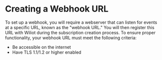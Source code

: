 # Creating a Webhook URL

To set up a webhook, you will require a webserver that can listen for events at a specific URL, known as the "webhook URL." You will then register this URL with Wiliot during the subscription creation process. To ensure proper functionality, your webhook URL must meet the following criteria:
- Be accessible on the internet
- Have TLS 1.1/1.2 or higher enabled
